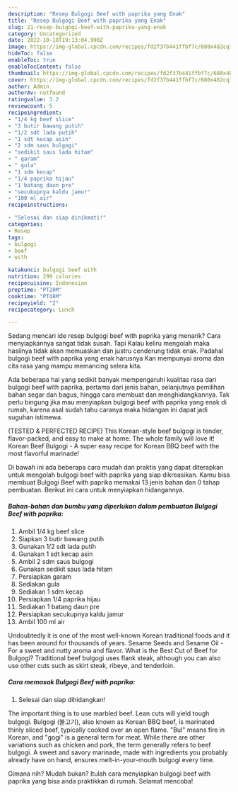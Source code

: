```yaml
---
description: "Resep Bulgogi Beef with paprika yang Enak"
title: "Resep Bulgogi Beef with paprika yang Enak"
slug: 21-resep-bulgogi-beef-with-paprika-yang-enak
category: Uncategorized
date: 2022-10-18T19:13:04.990Z
image: https://img-global.cpcdn.com/recipes/fd2f37b441ffbf7c/680x482cq70/bulgogi-beef-with-paprika-foto-resep-utama.jpg
hideToc: false
enableToc: true
enableTocContent: false
thumbnail: https://img-global.cpcdn.com/recipes/fd2f37b441ffbf7c/680x482cq70/bulgogi-beef-with-paprika-foto-resep-utama.jpg
cover: https://img-global.cpcdn.com/recipes/fd2f37b441ffbf7c/680x482cq70/bulgogi-beef-with-paprika-foto-resep-utama.jpg
author: Admin
authorAv: notfound
ratingvalue: 3.2
reviewcount: 5
recipeingredient:
- "1/4 kg beef slice"
- "3 butir bawang putih"
- "1/2 sdt lada putih"
- "1 sdt kecap asin"
- "2 sdm saus bulgogi"
- "sedikit saus lada hitam"
- " garam"
- " gula"
- "1 sdm kecap"
- "1/4 paprika hijau"
- "1 batang daun pre"
- "secukupnya kaldu jamur"
- "100 ml air"
recipeinstructions:

- "Selesai dan siap dinikmati!"
categories:
- Resep
tags:
- bulgogi
- beef
- with

katakunci: bulgogi beef with 
nutrition: 299 calories
recipecuisine: Indonesian
preptime: "PT20M"
cooktime: "PT48M"
recipeyield: "2"
recipecategory: Lunch

---
```



Sedang mencari ide resep bulgogi beef with paprika yang menarik? Cara menyiapkannya sangat tidak susah. Tapi Kalau keliru mengolah maka hasilnya tidak akan memuaskan dan justru cenderung tidak enak. Padahal bulgogi beef with paprika yang enak harusnya Kan mempunyai aroma dan cita rasa yang mampu memancing selera kita.


Ada beberapa hal yang sedikit banyak mempengaruhi kualitas rasa dari bulgogi beef with paprika, pertama dari jenis bahan, selanjutnya pemilihan bahan segar dan bagus, hingga cara membuat dan menghidangkannya. Tak perlu bingung jika mau menyiapkan bulgogi beef with paprika yang enak di rumah, karena asal sudah tahu caranya maka hidangan ini dapat jadi suguhan istimewa.

(TESTED &amp; PERFECTED RECIPE) This Korean-style beef bulgogi is tender, flavor-packed, and easy to make at home. The whole family will love it! Korean Beef Bulgogi - A super easy recipe for Korean BBQ beef with the most flavorful marinade!


Di bawah ini ada beberapa cara mudah dan praktis yang dapat diterapkan untuk mengolah bulgogi beef with paprika yang siap dikreasikan. Kamu bisa membuat Bulgogi Beef with paprika memakai 13 jenis bahan dan 0 tahap pembuatan. Berikut ini cara untuk menyiapkan hidangannya.

<!--inarticleads1-->

##### Bahan-bahan dan bumbu yang diperlukan dalam pembuatan Bulgogi Beef with paprika:

1. Ambil 1/4 kg beef slice
1. Siapkan 3 butir bawang putih
1. Gunakan 1/2 sdt lada putih
1. Gunakan 1 sdt kecap asin
1. Ambil 2 sdm saus bulgogi
1. Gunakan sedikit saus lada hitam
1. Persiapkan  garam
1. Sediakan  gula
1. Sediakan 1 sdm kecap
1. Persiapkan 1/4 paprika hijau
1. Sediakan 1 batang daun pre
1. Persiapkan secukupnya kaldu jamur
1. Ambil 100 ml air


Undoubtedly it is one of the most well-known Korean traditional foods and it has been around for thousands of years. Sesame Seeds and Sesame Oil - For a sweet and nutty aroma and flavor. What is the Best Cut of Beef for Bulgogi? Traditional beef bulgogi uses flank steak, although you can also use other cuts such as skirt steak, ribeye, and tenderloin. 

<!--inarticleads2-->

##### Cara memasak Bulgogi Beef with paprika:


1. Selesai dan siap dihidangkan!

The important thing is to use marbled beef. Lean cuts will yield tough bulgogi. Bulgogi (불고기), also known as Korean BBQ beef, is marinated thinly sliced beef, typically cooked over an open flame. &#34;Bul&#34; means fire in Korean, and &#34;gogi&#34; is a general term for meat. While there are other variations such as chicken and pork, the term generally refers to beef bulgogi. A sweet and savory marinade, made with ingredients you probably already have on hand, ensures melt-in-your-mouth bulgogi every time. 

Gimana nih? Mudah bukan? Itulah cara menyiapkan bulgogi beef with paprika yang bisa anda praktikkan di rumah. Selamat mencoba!

